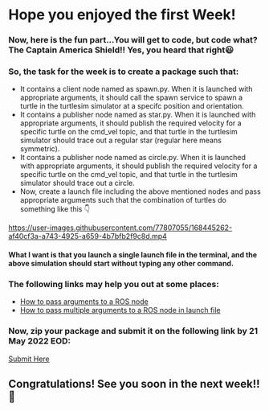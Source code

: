 # Hope you enjoyed the first Week!
### Now, here is the fun part...You will get to code, but code what? The Captain America Shield!! Yes, you heard that right😃

### So, the task for the week is to create a package such that:
- It contains a client node named as spawn.py. When it is launched with appropriate arguments, it should call the spawn service to spawn a turtle in the turtlesim simulator at a specifc position and orientation.
- It contains a publisher node named as star.py. When it is launched with appropriate arguments, it should publish the required velocity for a specific turtle on the cmd_vel topic, and that turtle in the turtlesim simulator should trace out a regular star (regular here means symmetric).
- It contains a publisher node named as circle.py. When it is launched with appropriate arguments, it should publish the required velocity for a specific turtle on the cmd_vel topic, and that turtle in the turtlesim simulator should trace out a circle.
- Now, create a launch file including the above mentioned nodes and pass appropriate arguments such that the combination of turtles do something like this 👇


https://user-images.githubusercontent.com/77807055/168445262-af40cf3a-a743-4925-a659-4b7bfb2f9c8d.mp4


#### What I want is that you launch a single launch file in the terminal, and the above simulation should start without typing any other command.
### The following links may help you out at some places:
- [How to pass arguments to a ROS node](https://www.youtube.com/watch?v=acqi7tmuFS8)
- [How to pass multiple arguments to a ROS node in launch file](https://www.codegrepper.com/code-examples/whatever/ros+launch+file+with+args)

### Now, zip your package and submit it on the following link by 21 May 2022 EOD:
[Submit Here](https://forms.gle/zhuFSgfWs4W1fBMYA)

## Congratulations! See you soon in the next week!! 🎉
